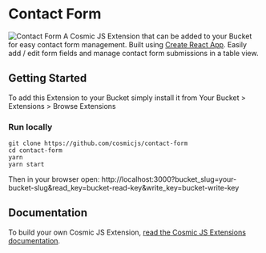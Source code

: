# Contact Form
![Contact Form](https://cosmicjs.imgix.net/de2a2c80-9b34-11e7-b535-f98e7a50bba9-Screen%20Shot%202017-09-16%20at%206.14.24%20PM.png)
A Cosmic JS Extension that can be added to your Bucket for easy contact form management.  Built using [Create React App](https://github.com/facebookincubator/create-react-app).  Easily add / edit form fields and manage contact form submissions in a table view.
## Getting Started
To add this Extension to your Bucket simply install it from Your Bucket > Extensions > Browse Extensions
### Run locally
```
git clone https://github.com/cosmicjs/contact-form
cd contact-form
yarn
yarn start
```
Then in your browser open: http://localhost:3000?bucket_slug=your-bucket-slug&read_key=bucket-read-key&write_key=bucket-write-key
## Documentation
To build your own Cosmic JS Extension, [read the Cosmic JS Extensions documentation](https://cosmicjs.com/docs/extensions).
